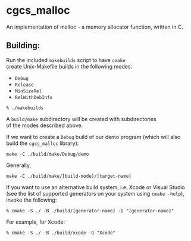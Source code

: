 # cgcs_malloc
 An implementation of malloc - a memory allocator function, written in C.

## Building:

Run the included `makebuilds` script to have `cmake`<br>
create Unix-Makefile builds in the following modes:
- `Debug`
- `Release`
- `MinSizeRel`
- `RelWithDebInfo`

```
% ./makebuilds
```

A `build/make` subdirectory will be created with subdirectories<br>
of the modes described above. 

If we want to create a `Debug` build
of our demo program (which will also build the `cgcs_malloc` library):

```
make -C ./build/make/Debug/demo
```

Generally,
```
make -C ./build/make/[build-mode]/[target-name]
```

If you want to use an alternative build system, i.e. Xcode or Visual Studio<br>
(see the list of supported generators on your system using `cmake -help`), invoke the following:
```
% cmake -S ./ -B ./build/[generator-name] -G "[generator-name]"
```

For example, for Xcode:
```
% cmake -S ./ -B ./build/xcode -G "Xcode"
```
